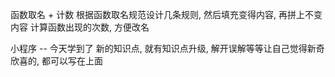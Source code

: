 函数取名 + 计数
根据函数取名规范设计几条规则, 然后填充变得内容, 再拼上不变内容
计算函数出现的次数, 方便改名


小程序 -- 今天学到了
新的知识点, 就有知识点升级, 解开误解等等让自己觉得新奇欣喜的, 都可以写在上面